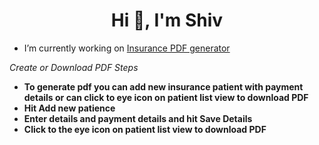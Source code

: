 <h1 align="center">Hi 👋, I'm Shiv</h1>

- I’m currently working on [Insurance PDF generator](https://github.com/svmmalviya/InsurancePDF.git)

 *Create or Download PDF Steps*
- **To generate pdf you can add new insurance patient with payment details or can click to eye icon on patient list view to download PDF**
- **Hit Add new patience**
- **Enter details and payment details and hit Save Details**
- **Click to the eye icon on patient list view to download PDF**

